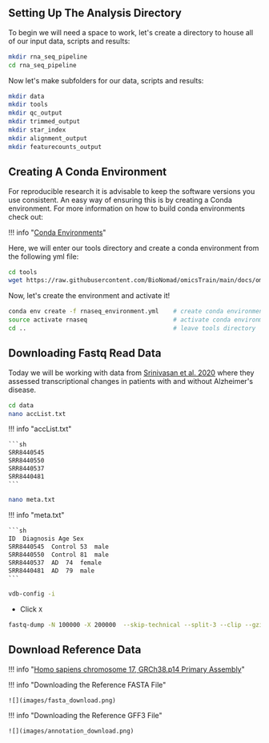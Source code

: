 ## Setting Up The Analysis Directory

To begin we will need a space to work, let's create a directory to house all of our input data, scripts and results:

```sh
mkdir rna_seq_pipeline
cd rna_seq_pipeline
```

Now let's make subfolders for our data, scripts and results:

```sh
mkdir data
mkdir tools
mkdir qc_output
mkdir trimmed_output
mkdir star_index
mkdir alignment_output
mkdir featurecounts_output
```


## Creating A Conda Environment

For reproducible research it is advisable to keep the software versions you use consistent. An easy way of ensuring this is by creating a Conda environment. For more information on how to build conda environments check out:

!!! info "[Conda Environments](../../../programming_languages_tools/conda/conda_environment.md)"

Here, we will enter our tools directory and create a conda environment from the following yml file:

```sh
cd tools
wget https://raw.githubusercontent.com/BioNomad/omicsTrain/main/docs/omics/transcriptomics/bulk_rna_seq/data/rnaseq_environment.yml
```

Now, let's create the environment and activate it!

```sh
conda env create -f rnaseq_environment.yml    # create conda environment
source activate rnaseq                        # activate conda environment
cd ..                                         # leave tools directory
```

## Downloading Fastq Read Data

Today we will be working with data from [Srinivasan et al. 2020](https://www.ncbi.nlm.nih.gov/pmc/articles/PMC7422733/) where they assessed transcriptional changes in patients with and without Alzheimer's disease. 

```sh
cd data
nano accList.txt
```

!!! info "accList.txt"

    ```sh
    SRR8440545
    SRR8440550
    SRR8440537
    SRR8440481
    ```

```sh
nano meta.txt
```

!!! info "meta.txt"

    ```sh
    ID  Diagnosis Age Sex
    SRR8440545  Control 53  male
    SRR8440550  Control 81  male
    SRR8440537  AD  74  female
    SRR8440481  AD  79  male
    ```
```sh
vdb-config -i
```

- Click `X`

```sh
fastq-dump -N 100000 -X 200000  --skip-technical --split-3 --clip --gzip  $(<./accList.txt)
```

## Download Reference Data

!!! info "[Homo sapiens chromosome 17, GRCh38.p14 Primary Assembly](https://www.ncbi.nlm.nih.gov/nuccore/NC_000017.11)"


!!! info "Downloading the Reference FASTA File"

    ![](images/fasta_download.png)
    

!!! info "Downloading the Reference GFF3 File"

    ![](images/annotation_download.png)
    
    


